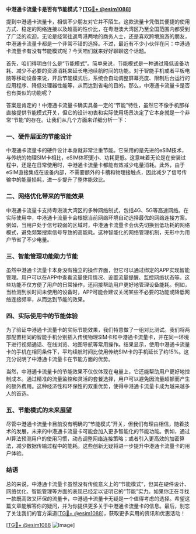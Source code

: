 **中港通卡流量卡是否有节能模式？[[TG💪+ @esim1088](https://t.me/s/esim1088)]**

提到中港通卡流量卡，相信不少朋友对它并不陌生。这款流量卡凭借其便捷的使用方式、稳定的网络连接以及超高的性价比，在粤港澳大湾区乃至全国范围内都受到了广泛的欢迎。无论是经常往返粤港两地的商务人士，还是喜欢跨境旅游的朋友，中港通卡流量卡都是一个非常不错的选择。不过，最近有不少小伙伴在问：中港通卡流量卡有没有节能模式呢？今天咱们就来好好聊聊这个话题。

首先，咱们得明白什么是“节能模式”。简单来说，节能模式是一种通过降低设备功耗、减少不必要的资源消耗来延长电池续航时间的功能。对于智能手机或者平板电脑等移动设备来说，开启节能模式后，系统会自动调整屏幕亮度、限制后台运行的应用程序、降低处理器性能等，从而达到省电的目的。那么，中港通卡流量卡是否也有类似的功能呢？

答案是肯定的！中港通卡流量卡确实具备一定的“节能”特性，虽然它不像手机那样直接提供节能模式开关，但它的设计初衷和实际使用场景决定了它本身就是一个非常“节能”的存在。让我们从几个方面来详细分析一下：

### **一、硬件层面的节能设计**
中港通卡流量卡的硬件设计本身就非常注重节能。它采用的是先进的eSIM技术，与传统的物理SIM卡相比，eSIM体积更小、功耗更低。这意味着无论是在安装过程中，还是在日常使用时，中港通卡流量卡都能有效减少电量消耗。此外，由于eSIM直接集成在设备内部，不需要额外的卡槽和物理接触点，因此减少了信号传输中的能量损耗，进一步提升了整体能效比。

### **二、网络优化带来的节能效果**
中港通卡流量卡支持粤港澳大湾区的多种网络制式，包括4G、5G等高速网络。在实际使用中，中港通卡流量卡会根据当前网络环境自动选择最优的网络连接方案。例如，当用户处于信号较弱的区域时，中港通卡流量卡会优先切换到低功耗的网络模式，避免频繁搜索信号导致的高能耗。这种智能化的网络管理机制，无形中为用户节省了不少电量。

### **三、智能管理功能助力节能**
虽然中港通卡流量卡本身没有独立的操作界面，但它可以通过绑定的APP实现智能管理。用户可以在APP中查看流量使用情况、设置流量提醒、监控网络状态等。这些功能不仅方便了用户的日常操作，还间接帮助用户更好地管理设备能耗。例如，当检测到长时间未使用的设备时，APP可能会建议关闭某些不必要的功能或降低网络连接频率，从而达到节能的效果。

### **四、实际使用中的节能体验**
为了验证中港通卡流量卡的实际节能效果，我们特意做了一组对比测试。我们将两部配置相同的智能手机分别插入传统物理SIM卡和中港通卡流量卡，并在同一环境下进行视频通话、在线浏览、地图导航等常用操作。结果显示，使用中港通卡流量卡的手机在相同条件下，平均续航时间比使用传统SIM卡的手机延长了约15%。这充分说明了中港通卡流量卡在节能方面的优势。

当然，中港通卡流量卡的节能效果不仅仅体现在电量上，它还能帮助用户更好地控制成本。通过精准的流量监控和灵活的套餐选择，用户可以避免因流量超额而产生的额外费用。这种经济性和环保性的双重优势，使得中港通卡流量卡成为越来越多人的首选。

### **五、节能模式的未来展望**
尽管中港通卡流量卡目前没有明确的“节能模式”开关，但我们有理由相信，随着技术的发展，未来的中港通卡流量卡可能会加入更多智能化的节能功能。例如，通过AI算法预测用户的使用习惯，动态调整网络连接策略；或者引入更高效的加密算法，减少数据传输过程中的能耗。这些创新无疑将进一步提升中港通卡流量卡的用户体验。

### **结语**
总的来说，中港通卡流量卡虽然没有传统意义上的“节能模式”，但其在硬件设计、网络优化、智能管理等方面的表现已经足以证明它的“节能”实力。如果你正在寻找一款既高效又环保的流量卡，中港通卡流量卡无疑是一个值得考虑的选择。希望这篇文章能解答你的疑问，并为你提供更多关于中港通卡流量卡的信息。最后，别忘了关注我们的官方渠道[[TG💪+ @esim1088](https://t.me/s/esim1088)]，获取更多实用的资讯和优惠活动！

[[TG💪+ @esim1088](https://t.me/s/esim1088) ![Image](https://i.postimg.cc/4NQfJmqS/Snipaste-2025-05-13-00-14-12.png)]